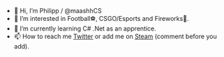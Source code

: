 - 👋 Hi, I’m Philipp / @maashhCS
- 👀 I’m interested in Football⚽, CSGO/Esports and Fireworks🧨.
- 🌱 I’m currently learning C# .Net as an apprentice.
- 📫 How to reach me [Twitter](https://twitter.com/maashhCS) or add me on [Steam](https://steamcommunity.com/id/maashh/) (comment before you add).
